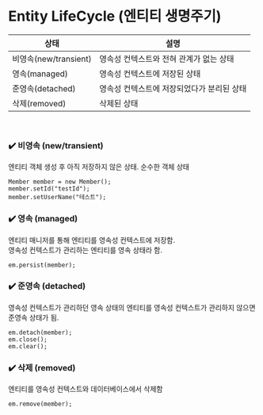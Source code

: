 
# Entity LifeCycle (엔티티 생명주기)

|상태|설명|
|--|--|
|비영속(new/transient)|영속성 컨텍스트와 전혀 관계가 없는 상태|
|영속(managed)|영속성 컨텍스트에 저장된 상태|
|준영속(detached)|영속성 컨텍스트에 저장되었다가 분리된 상태|
|삭제(removed)|삭제된 상태|

<br>

### ✔️ 비영속 (new/transient)

엔티티 객체 생성 후 아직 저장하지 않은 상태. 순수한 객체 상태

```
Member member = new Member();
member.setId("testId");
member.setUserName("테스트");
```

### ✔️ 영속 (managed)

엔티티 매니저를 통해 엔티티를 영속성 컨텍스트에 저장함. <br>
영속성 컨텍스트가 관리하는 엔티티를 영속 상태라 함.

```
em.persist(member);
```


### ✔️ 준영속 (detached)

영속성 컨텍스트가 관리하던 영속 상태의 엔티티를 영속성 컨텍스트가 관리하지 않으면 준영속 상태가 됨.

```
em.detach(member);
em.close();
em.clear();
```


### ✔️ 삭제 (removed)

엔티티를 영속성 컨텍스트와 데이터베이스에서 삭제함

```
em.remove(member);
```

<br>

